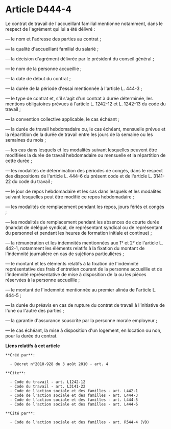 # Article D444-4

Le contrat de travail de l'accueillant familial mentionne notamment, dans le respect de l'agrément qui lui a été délivré : 

― le nom et l'adresse des parties au contrat ; 

― la qualité d'accueillant familial du salarié ; 

― la décision d'agrément délivrée par le président du conseil général ; 

― le nom de la personne accueillie ; 

― la date de début du contrat ; 

― la durée de la période d'essai mentionnée à l'article L. 444-3 ; 

― le type de contrat et, s'il s'agit d'un contrat à durée déterminée, les mentions obligatoires prévues à l'article L.
1242-12 et L. 1242-13 du code du travail ; 

― la convention collective applicable, le cas échéant ; 

― la durée de travail hebdomadaire ou, le cas échéant, mensuelle prévue et la répartition de la durée de travail entre les
jours de la semaine ou les semaines du mois ; 

― les cas dans lesquels et les modalités suivant lesquelles peuvent être modifiées la durée de travail hebdomadaire ou
mensuelle et la répartition de cette durée ; 

― les modalités de détermination des périodes de congés, dans le respect des dispositions de l'article L. 444-6 du présent
code et de l'article L. 3141-22 du code du travail ; 

― le jour de repos hebdomadaire et les cas dans lesquels et les modalités suivant lesquelles peut être modifié ce repos
hebdomadaire ; 

― les modalités de remplacement pendant les repos, jours fériés et congés ; 

― les modalités de remplacement pendant les absences de courte durée (mandat de délégué syndical, de représentant syndical ou
de représentant du personnel et pendant les heures de formation initiale et continue) ; 

― la rémunération et les indemnités mentionnées aux 1° et 2° de l'article L. 442-1, notamment les éléments relatifs à la
fixation du montant de l'indemnité journalière en cas de sujétions particulières ; 

― le montant et les éléments relatifs à la fixation de l'indemnité représentative des frais d'entretien courant de la
personne accueillie et de l'indemnité représentative de mise à disposition de la ou les pièces réservées à la personne
accueillie ; 

― le montant de l'indemnité mentionnée au premier alinéa de l'article L. 444-5 ; 

― la durée du préavis en cas de rupture du contrat de travail à l'initiative de l'une ou l'autre des parties ; 

― la garantie d'assurance souscrite par la personne morale employeur ; 

― le cas échéant, la mise à disposition d'un logement, en location ou non, pour la durée du contrat.

**Liens relatifs à cet article**

	**Créé par**:

	  - Décret n°2010-928 du 3 août 2010 - art. 4

	**Cite**:

	  - Code du travail - art. L1242-12
	  - Code du travail - art. L3141-22
	  - Code de l'action sociale et des familles - art. L442-1
	  - Code de l'action sociale et des familles - art. L444-3
	  - Code de l'action sociale et des familles - art. L444-5
	  - Code de l'action sociale et des familles - art. L444-6

	**Cité par**:

	  - Code de l'action sociale et des familles - art. R544-4 (VD)
